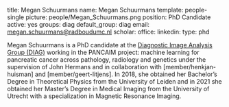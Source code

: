 title: Megan Schuurmans
name: Megan Schuurmans
template: people-single
picture: people/Megan_Schuurmans.png
position: PhD Candidate
active: yes
groups: diag
default_group: diag
email: megan.schuurmans@radboudumc.nl
scholar: 
office: 
linkedin: 
type: phd

Megan Schuurmans is a PhD candidate at the [Diagnostic Image Analysis Group (DIAG)](https://www.diagnijmegen.nl/) working in the PANCAIM project: machine learning for pancreatic cancer across pathology, radiology and genetics under the supervision of John Hermans and in collaboration with [member/henkjan-huisman] and [member/geert-litjens]. In 2018, she obtained her Bachelor’s Degree in Theoretical Physics from the University of Leiden and in 2021 she obtained her Master’s Degree in Medical Imaging from the University of Utrecht with a specialization in Magnetic Resonance Imaging. 
